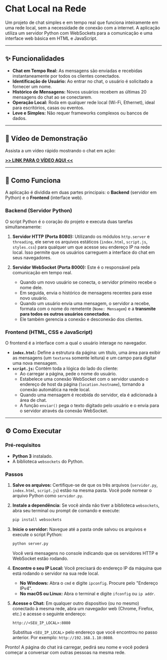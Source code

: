 # Chat Local na Rede

Um projeto de chat simples e em tempo real que funciona inteiramente em uma rede local, sem a necessidade de conexão com a internet. A aplicação utiliza um servidor Python com WebSockets para a comunicação e uma interface web básica em HTML e JavaScript.

---

## ✨ Funcionalidades

* **Chat em Tempo Real:** As mensagens são enviadas e recebidas instantaneamente por todos os clientes conectados.
* **Identificação de Usuário:** Ao entrar no chat, o usuário é solicitado a fornecer um nome.
* **Histórico de Mensagens:** Novos usuários recebem as últimas 20 mensagens do chat ao se conectarem.
* **Operação Local:** Roda em qualquer rede local (Wi-Fi, Ethernet), ideal para escritórios, casas ou eventos.
* **Leve e Simples:** Não requer frameworks complexos ou bancos de dados.

---

## 🚀 Vídeo de Demonstração

Assista a um vídeo rápido mostrando o chat em ação:

[**>> LINK PARA O VÍDEO AQUI <<**](https://youtu.be/UfOfU4FrSWQ)

---

## 🔧 Como Funciona

A aplicação é dividida em duas partes principais: o **Backend** (servidor em Python) e o **Frontend** (interface web).

### Backend (Servidor Python)

O script Python é o coração do projeto e executa duas tarefas simultaneamente:

1.  **Servidor HTTP (Porta 8080):** Utilizando os módulos `http.server` e `threading`, ele serve os arquivos estáticos (`index.html`, `script.js`, `styles.css`) para qualquer um que acesse seu endereço IP na rede local. Isso permite que os usuários carreguem a interface do chat em seus navegadores.

2.  **Servidor WebSocket (Porta 8000):** Este é o responsável pela comunicação em tempo real.
    * Quando um novo usuário se conecta, o servidor primeiro recebe o nome dele.
    * Em seguida, envia o histórico de mensagens recentes para esse novo usuário.
    * Quando um usuário envia uma mensagem, o servidor a recebe, formata com o nome do remetente (`Nome: Mensagem`) e a **transmite para todos os outros usuários conectados**.
    * Ele também gerencia a conexão e desconexão dos clientes.

### Frontend (HTML, CSS e JavaScript)

O frontend é a interface com a qual o usuário interage no navegador.

* **`index.html`:** Define a estrutura da página: um título, uma área para exibir as mensagens (um `textarea` somente leitura) e um campo para digitar uma nova mensagem.
* **`script.js`:** Contém toda a lógica do lado do cliente:
    * Ao carregar a página, pede o nome do usuário.
    * Estabelece uma conexão WebSocket com o servidor usando o endereço de host da página (`location.hostname`), tornando a conexão automática na rede local.
    * Quando uma mensagem é recebida do servidor, ela é adicionada à área de chat.
    * A função `enviar()` pega o texto digitado pelo usuário e o envia para o servidor através da conexão WebSocket.

---

## ⚙️ Como Executar

### Pré-requisitos

* **Python 3** instalado.
* A biblioteca `websockets` do Python.

### Passos

1.  **Salve os arquivos:** Certifique-se de que os três arquivos (`servidor.py`, `index.html`, `script.js`) estão na mesma pasta. Você pode nomear o arquivo Python como `servidor.py`.

2.  **Instale a dependência:** Se você ainda não tiver a biblioteca `websockets`, abra seu terminal ou prompt de comando e execute:
    ```bash
    pip install websockets
    ```

3.  **Inicie o servidor:** Navegue até a pasta onde salvou os arquivos e execute o script Python:
    ```bash
    python server.py
    ```
    Você verá mensagens no console indicando que os servidores HTTP e WebSocket estão rodando.

4.  **Encontre o seu IP Local:** Você precisará do endereço IP da máquina que está rodando o servidor na sua rede local.
    * **No Windows:** Abra o `cmd` e digite `ipconfig`. Procure pelo "Endereço IPv4".
    * **No macOS ou Linux:** Abra o terminal e digite `ifconfig` ou `ip addr`.

5.  **Acesse o Chat:** Em qualquer outro dispositivo (ou no mesmo) conectado à mesma rede, abra um navegador web (Chrome, Firefox, etc.) e acesse o seguinte endereço:
    ```
    http://<SEU_IP_LOCAL>:8080
    ```
    Substitua `<SEU_IP_LOCAL>` pelo endereço que você encontrou no passo anterior. Por exemplo: `http://192.168.1.10:8080`.

Pronto! A página do chat irá carregar, pedirá seu nome e você poderá começar a conversar com outras pessoas na mesma rede.
